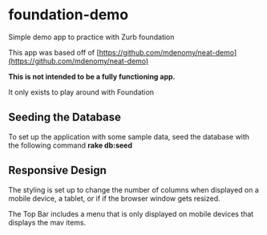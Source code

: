 # foundation-demo
Simple demo app to practice with Zurb foundation

This app was based off of [https://github.com/mdenomy/neat-demo](https://github.com/mdenomy/neat-demo)

**This is not intended to be a fully functioning app.**  

It only exists to play around with Foundation

## Seeding the Database
To set up the application with some sample data, seed the database with the following command 
**rake db:seed** 

## Responsive Design
The styling is set up to change the number of columns when displayed on a mobile device, a tablet, or if 
if the browser window gets resized.

The Top Bar includes a menu that is only displayed on mobile devices that displays the mav items.


